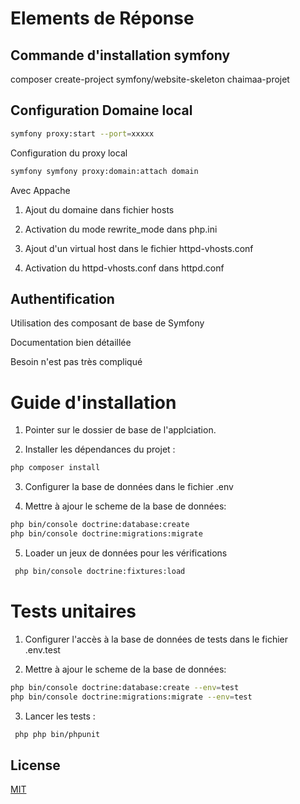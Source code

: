 # Elements de Réponse

## Commande d'installation symfony 
composer create-project symfony/website-skeleton chaimaa-projet

## Configuration Domaine local
```bash
symfony proxy:start --port=xxxxx
```

Configuration du proxy local

```bash
symfony symfony proxy:domain:attach domain
```

Avec Appache

1) Ajout du domaine dans fichier hosts

2) Activation du mode rewrite_mode dans php.ini

3) Ajout d'un virtual host dans le fichier httpd-vhosts.conf

4) Activation du httpd-vhosts.conf dans httpd.conf 

## Authentification
Utilisation des composant de base de Symfony

Documentation bien détaillée

Besoin n'est pas très compliqué

# Guide d'installation

1) Pointer sur le dossier de base de l'applciation.

2) Installer les dépendances du projet :
```bash
php composer install
```
3) Configurer la base de données dans le fichier .env

4) Mettre à ajour le scheme de la base de données:
```bash
php bin/console doctrine:database:create 
php bin/console doctrine:migrations:migrate 
```
5) Loader un jeux de données pour les vérifications
```bash
 php bin/console doctrine:fixtures:load
```

# Tests unitaires

1) Configurer l'accès à la base de données de tests dans le fichier .env.test

2) Mettre à ajour le scheme de la base de données:
```bash
php bin/console doctrine:database:create --env=test
php bin/console doctrine:migrations:migrate --env=test
```
3) Lancer les tests :
```bash
 php php bin/phpunit
```


## License
[MIT](https://choosealicense.com/licenses/mit/)